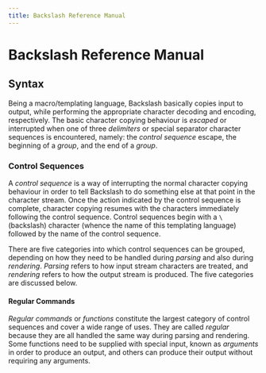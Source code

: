 ```yaml
---
title: Backslash Reference Manual
---
```


Backslash Reference Manual
==========================


Syntax
------

Being a macro/templating language, Backslash basically copies input to output, while performing the appropriate character decoding and encoding, respectively. The basic character copying behaviour is *escaped* or interrupted when one of three *delimiters* or special separator character sequences is encountered, namely: the *control sequence* escape, the beginning of a *group*, and the end of a *group*.


### Control Sequences

A *control sequence* is a way of interrupting the normal character copying behaviour in order to tell Backslash to do something else at that point in the character stream. Once the action indicated by the control sequence is complete, character copying resumes with the characters immediately following the control sequence.  Control sequences begin with a `\` (backslash) character (whence the name of this templating language) followed by the name of the control sequence.

There are five categories into which control sequences can be grouped, depending on how they need to be handled during *parsing* and also during *rendering*. *Parsing* refers to how input stream characters are treated, and *rendering* refers to how the output stream is produced.  The five categories are discussed below.


#### Regular Commands

*Regular commands* or *functions* constitute the largest category of control sequences and cover a wide range of uses.  They are called *regular* because they are all handled the same way during parsing and rendering.  Some functions need to be supplied with special input, known as *arguments* in order to produce an output, and others can produce their output without requiring any arguments.